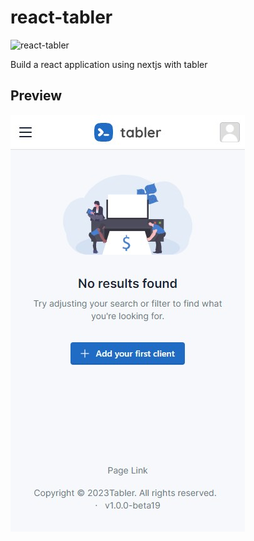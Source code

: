 # react-tabler
![react-tabler](https://socialify.git.ci/alphasnow/react-tabler/image?description=1&font=Raleway&language=1&name=1&owner=1&pattern=Floating%20Cogs&theme=Auto)

Build a react application using nextjs with tabler

## Preview

![Blank Page](preview.jpg)